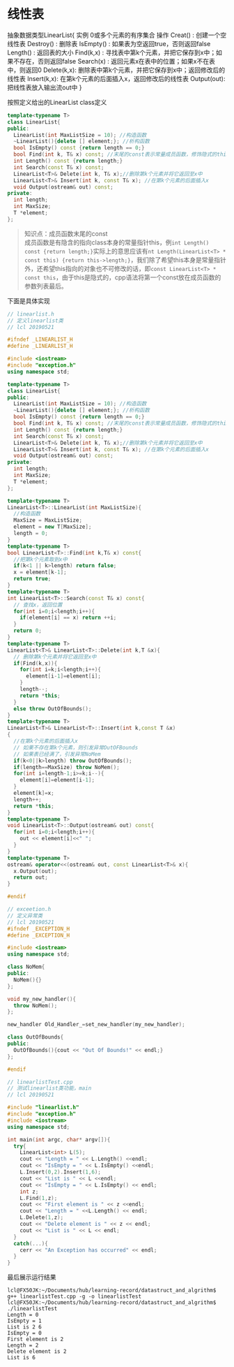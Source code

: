 # 线性表

抽象数据类型LinearList{
  实例
    0或多个元素的有序集合
  操作
    Creat() : 创建一个空线性表
    Destroy() : 删除表
    IsEmpty() : 如果表为空返回true，否则返回false
    Length() : 返回表的大小
    Find(k,x) : 寻找表中第k个元素，并把它保存到x中；如果不存在，否则返回false
    Search(x) : 返回元素x在表中的位置；如果x不在表中，则返回0
    Delete(k,x): 删除表中第k个元素，并把它保存到x中；返回修改后的线性表
    Insert(k,x): 在第k个元素的后面插入x，返回修改后的线性表
    Output(out): 把线性表放入输出流out中
}

按照定义给出的LinearList class定义
```cpp
template<typename T>
class LinearList{
public:
  LinearList(int MaxListSize = 10); //构造函数
  ~LinearList(){delete [] element;}; //析构函数
  bool IsEmpty() const {return length == 0;}
  bool Find(int k, T& x) const; //末尾的const表示常量成员函数，修饰隐式的this指向常量类型
  int Length() const {return length;}
  int Search(const T& x) const;
  LinearList<T>& Delete(int k, T& x);//删除第k个元素并将它返回至x中
  LinearList<T>& Insert(int k, const T& x); //在第k个元素的后面插入x
  void Output(ostream& out) const;
private:
  int length;
  int MaxSize;
  T *element;
};
```
>知识点：成员函数末尾的const  
成员函数是有隐含的指向class本身的常量指针this，例```int Length() const {return length;}```实际上的意思应该有```nt Length(LinearList<T> * const this) {return this->length;}```，我们除了希望this本身是常量指针外，还希望this指向的对象也不可修改的话，即```const LinearList<T> * const this```，由于this是隐式的，cpp语法将第一个const放在成员函数的参数列表最后。

下面是具体实现
```cpp
// linearlist.h
// 定义linearlist类
// lcl 20190521

#ifndef _LINEARLIST_H
#define _LINEARLIST_H

#include <iostream>
#include "exception.h"
using namespace std;

template<typename T>
class LinearList{
public:
  LinearList(int MaxListSize = 10); //构造函数
  ~LinearList(){delete [] element;}; //析构函数
  bool IsEmpty() const {return length == 0;}
  bool Find(int k, T& x) const; //末尾的const表示常量成员函数，修饰隐式的this指向常量类型
  int Length() const {return length;}
  int Search(const T& x) const;
  LinearList<T>& Delete(int k, T& x);//删除第k个元素并将它返回至x中
  LinearList<T>& Insert(int k, const T& x); //在第k个元素的后面插入x
  void Output(ostream& out) const;
private:
  int length;
  int MaxSize;
  T *element;
};

template<typename T>
LinearList<T>::LinearList(int MaxListSize){
  //构造函数
  MaxSize = MaxListSize;
  element = new T[MaxSize];
  length = 0;
}
template<typename T>
bool LinearList<T>::Find(int k,T& x) const{
  //把第k个元素取到x中
  if(k<1 || k>length) return false;
  x = element[k-1];
  return true;
}
template<typename T>
int LinearList<T>::Search(const T& x) const{
  // 查找x，返回位置
  for(int i=0;i<length;i++){
    if(element[i] == x) return ++i;
  }
  return 0;
}
template<typename T>
LinearList<T>& LinearList<T>::Delete(int k,T &x){
  // 删除第k个元素并将它返回至x中
  if(Find(k,x)){
    for(int i=k;i<length;i++){
      element[i-1]=element[i];
    }
    length--;
    return *this;
  }
  else throw OutOfBounds();
}
template<typename T>
LinearList<T>& LinearList<T>::Insert(int k,const T &x)
{
  //在第k个元素的后面插入x
  // 如果不存在第k个元素，则引发异常OutOFBounds
  // 如果表已经满了，引发异常NoMem
  if(k<0||k>length) throw OutOfBounds();
  if(length==MaxSize) throw NoMem();
  for(int i=length-1;i>=k;i--){
    element[i]=element[i-1];
  }
  element[k]=x;
  length++;
  return *this;
}
template<typename T>
void LinearList<T>::Output(ostream& out) const{
  for(int i=0;i<length;i++){
    out << element[i]<<" ";
  }
}
template<typename T>
ostream& operator<<(ostream& out, const LinearList<T>& x){
  x.Output(out);
  return out;
}

#endif
```
```cpp
// exceetion.h
// 定义异常类
// lcl 20190521
#ifndef _EXCEPTION_H
#define _EXCEPTION_H

#include <iostream>
using namespace std;

class NoMem{
public:
  NoMem(){}
};

void my_new_handler(){
  throw NoMem();
};

new_handler Old_Handler_=set_new_handler(my_new_handler);

class OutOfBounds{
public:
  OutOfBounds(){cout << "Out Of Bounds!" << endl;}
};

#endif
```
```cpp
// linearlistTest.cpp
// 测试linearlist类功能，main
// lcl 20190521

#include "linearlist.h"
#include "exception.h"
#include <iostream>
using namespace std;

int main(int argc, char* argv[]){
  try{
    LinearList<int> L(5);
    cout << "Length = " << L.Length() <<endl;
    cout << "IsEmpty = " << L.IsEmpty() <<endl;
    L.Insert(0,2).Insert(1,6);
    cout << "List is " << L <<endl;
    cout << "IsEmpty = " << L.IsEmpty() << endl;
    int z;
    L.Find(1,z);
    cout << "First element is " << z <<endl;
    cout << "Length = " <<L.Length() << endl;
    L.Delete(1,z);
    cout << "Delete element is " << z << endl;
    cout << "List is " << L << endl;
  }
  catch(...){
    cerr << "An Exception has occurred" << endl;
  }
}
```
最后展示运行结果
```
lcl@FX50JK:~/Documents/hub/learning-record/datastruct_and_algrithm$ g++ linearlistTest.cpp -g -o linearlistTest
lcl@FX50JK:~/Documents/hub/learning-record/datastruct_and_algrithm$ ./linearlistTest
Length = 0
IsEmpty = 1
List is 2 6
IsEmpty = 0
First element is 2
Length = 2
Delete element is 2
List is 6
```
